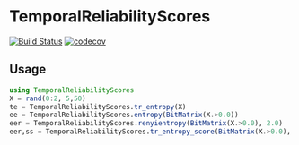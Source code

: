 # TemporalReliabilityScores
[![Build Status](https://travis-ci.org/grero/TemporalReliabilityScores.jl.svg?branch=master)](https://travis-ci.org/grero/TemporalReliabilityScores.jl)
[![codecov](https://codecov.io/gh/grero/TemporalReliabilityScores.jl/branch/master/graph/badge.svg)](https://codecov.io/gh/grero/TemporalReliabilityScores.jl)

## Usage

```julia
using TemporalReliabilityScores
X = rand(0:2, 5,50)
te = TemporalReliabilityScores.tr_entropy(X)
ee = TemporalReliabilityScores.entropy(BitMatrix(X.>0.0))
eer = TemporalReliabilityScores.renyientropy(BitMatrix(X.>0.0), 2.0)
eer,ss = TemporalReliabilityScores.tr_entropy_score(BitMatrix(X.>0.0), 2.0)
```
